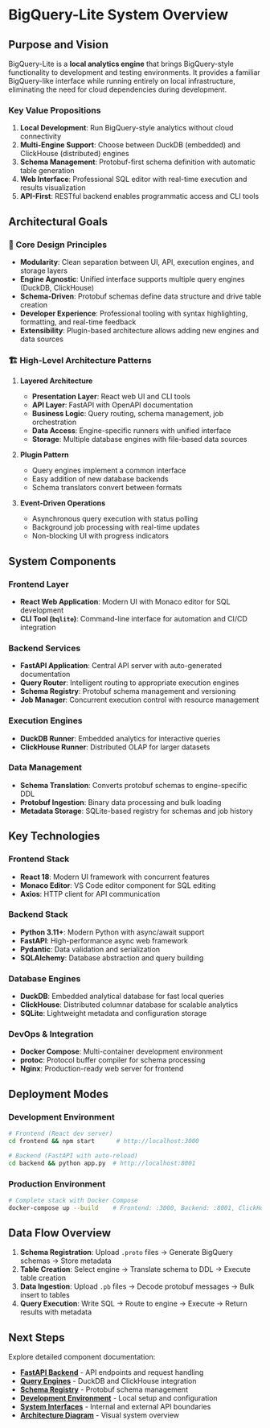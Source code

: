 # BigQuery-Lite System Overview

## Purpose and Vision

BigQuery-Lite is a **local analytics engine** that brings BigQuery-style functionality to development and testing environments. It provides a familiar BigQuery-like interface while running entirely on local infrastructure, eliminating the need for cloud dependencies during development.

### Key Value Propositions

1. **Local Development**: Run BigQuery-style analytics without cloud connectivity
2. **Multi-Engine Support**: Choose between DuckDB (embedded) and ClickHouse (distributed) engines
3. **Schema Management**: Protobuf-first schema definition with automatic table generation
4. **Web Interface**: Professional SQL editor with real-time execution and results visualization
5. **API-First**: RESTful backend enables programmatic access and CLI tools

## Architectural Goals

### 🎯 Core Design Principles

- **Modularity**: Clean separation between UI, API, execution engines, and storage layers
- **Engine Agnostic**: Unified interface supports multiple query engines (DuckDB, ClickHouse)
- **Schema-Driven**: Protobuf schemas define data structure and drive table creation
- **Developer Experience**: Professional tooling with syntax highlighting, formatting, and real-time feedback
- **Extensibility**: Plugin-based architecture allows adding new engines and data sources

### 🏗️ High-Level Architecture Patterns

1. **Layered Architecture**
   - **Presentation Layer**: React web UI and CLI tools
   - **API Layer**: FastAPI with OpenAPI documentation
   - **Business Logic**: Query routing, schema management, job orchestration
   - **Data Access**: Engine-specific runners with unified interface
   - **Storage**: Multiple database engines with file-based data sources

2. **Plugin Pattern**
   - Query engines implement a common interface
   - Easy addition of new database backends
   - Schema translators convert between formats

3. **Event-Driven Operations**
   - Asynchronous query execution with status polling
   - Background job processing with real-time updates
   - Non-blocking UI with progress indicators

## System Components

### Frontend Layer
- **React Web Application**: Modern UI with Monaco editor for SQL development
- **CLI Tool (`bqlite`)**: Command-line interface for automation and CI/CD integration

### Backend Services
- **FastAPI Application**: Central API server with auto-generated documentation
- **Query Router**: Intelligent routing to appropriate execution engines
- **Schema Registry**: Protobuf schema management and versioning
- **Job Manager**: Concurrent execution control with resource management

### Execution Engines
- **DuckDB Runner**: Embedded analytics for interactive queries
- **ClickHouse Runner**: Distributed OLAP for larger datasets

### Data Management
- **Schema Translation**: Converts protobuf schemas to engine-specific DDL
- **Protobuf Ingestion**: Binary data processing and bulk loading
- **Metadata Storage**: SQLite-based registry for schemas and job history

## Key Technologies

### Frontend Stack
- **React 18**: Modern UI framework with concurrent features
- **Monaco Editor**: VS Code editor component for SQL editing
- **Axios**: HTTP client for API communication

### Backend Stack
- **Python 3.11+**: Modern Python with async/await support
- **FastAPI**: High-performance async web framework
- **Pydantic**: Data validation and serialization
- **SQLAlchemy**: Database abstraction and query building

### Database Engines
- **DuckDB**: Embedded analytical database for fast local queries
- **ClickHouse**: Distributed columnar database for scalable analytics
- **SQLite**: Lightweight metadata and configuration storage

### DevOps & Integration
- **Docker Compose**: Multi-container development environment
- **protoc**: Protocol buffer compiler for schema processing
- **Nginx**: Production-ready web server for frontend

## Deployment Modes

### Development Environment
```bash
# Frontend (React dev server)
cd frontend && npm start      # http://localhost:3000

# Backend (FastAPI with auto-reload)
cd backend && python app.py  # http://localhost:8001
```

### Production Environment
```bash
# Complete stack with Docker Compose
docker-compose up --build    # Frontend: :3000, Backend: :8001, ClickHouse: :8123
```

## Data Flow Overview

1. **Schema Registration**: Upload `.proto` files → Generate BigQuery schemas → Store metadata
2. **Table Creation**: Select engine → Translate schema to DDL → Execute table creation
3. **Data Ingestion**: Upload `.pb` files → Decode protobuf messages → Bulk insert to tables
4. **Query Execution**: Write SQL → Route to engine → Execute → Return results with metadata

## Next Steps

Explore detailed component documentation:
- **[FastAPI Backend](component-fastapi.md)** - API endpoints and request handling
- **[Query Engines](component-query-engines.md)** - DuckDB and ClickHouse integration
- **[Schema Registry](component-schema-registry.md)** - Protobuf schema management
- **[Development Environment](deployment-dev-env.md)** - Local setup and configuration
- **[System Interfaces](interfaces.md)** - Internal and external API boundaries
- **[Architecture Diagram](architecture-diagram.mmd)** - Visual system overview
